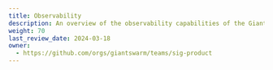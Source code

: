 ```yaml
---
title: Observability
description: An overview of the observability capabilities of the Giant Swarm platform.
weight: 70
last_review_date: 2024-03-18
owner:
  - https://github.com/orgs/giantswarm/teams/sig-product
---
```


